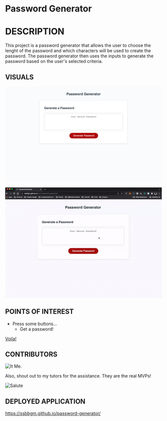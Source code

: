 # Password Generator

# DESCRIPTION

This project is a password generator that allows the user to choose the lenght of the password and which characters will be used to create the password. The password generator then uses the inputs to generate the password based on the user's selected criteria.

## VISUALS


![Project Start Page](./assets/images/passwordgenerator.png)

![Demo of the project.](./assets/images/GIFS/8characterpw.gif)

## POINTS OF INTEREST

* Press some buttons... 
    * Get a password!
    
[Voila!](https://media.giphy.com/media/Ws4gfyK51QwQTYpNCO/giphy.gif) 

## CONTRIBUTORS

![It Me.](https://media.giphy.com/media/1rNXVaP18iF9r58m78/giphy.gif) 

Also, shout out to my tutors for the assistance. They are the real MVPs! 

![Salute](https://media.giphy.com/media/3oeT4JOH1i2Nf7rTmD/giphy.gif)


## DEPLOYED APPLICATION

https://ssbbgm.github.io/password-generator/
